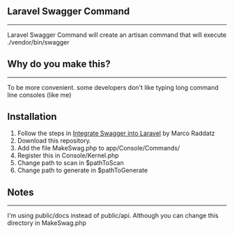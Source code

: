## Laravel Swagger Command
------
Laravel Swagger Command will create an artisan command that will execute ./vendor/bin/swagger 

## Why do you make this?
------
To be more convenient. some developers don't like typing long command line consoles (like me)

## Installation

1. Follow the steps in [Integrate Swagger into Laravel](https://www.marcoraddatz.com/en/2015/07/21/integrate-swagger-into-laravel/) by Marco Raddatz
2. Download this repository.
3. Add the file MakeSwag.php to app/Console/Commands/
4. Register this in Console/Kernel.php
5. Change path to scan in $pathToScan
6. Change path to generate in $pathToGenerate


## Notes
------
I'm using public/docs instead of public/api. Although you can change this directory in MakeSwag.php 
